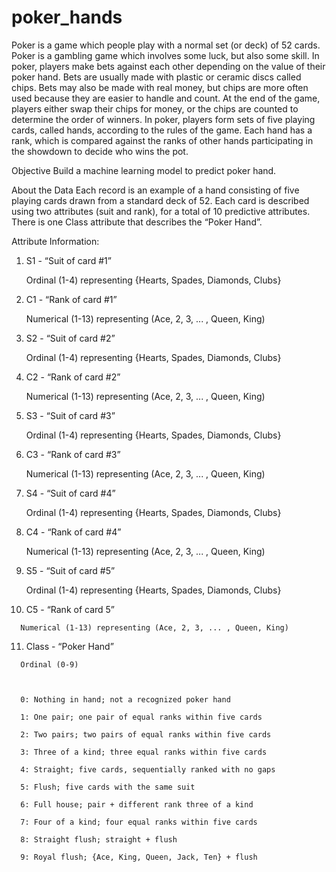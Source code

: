 # poker_hands
Poker is a game which people play with a normal set (or deck) of 52 cards. Poker is a gambling game which involves some luck, but also some skill. In poker, players make bets against each other depending on the value of their poker hand. Bets are usually made with plastic or ceramic discs called chips. Bets may also be made with real money, but chips are more often used because they are easier to handle and count. At the end of the game, players either swap their chips for money, or the chips are counted to determine the order of winners.
In poker, players form sets of five playing cards, called hands, according to the rules of the game. Each hand has a rank, which is compared against the ranks of other hands participating in the showdown to decide who wins the pot.

Objective
Build a machine learning model to predict poker hand.

About the Data
Each record is an example of a hand consisting of five playing cards drawn from a standard deck of 52. Each card is described using two attributes (suit and rank), for a total of 10 predictive attributes. There is one Class attribute that describes the “Poker Hand”.

 

Attribute Information:

   1) S1 - “Suit of card #1”

      Ordinal (1-4) representing {Hearts, Spades, Diamonds, Clubs}

 

   2) C1 - “Rank of card #1”

      Numerical (1-13) representing (Ace, 2, 3, ... , Queen, King)

 

   3) S2 - “Suit of card #2”

      Ordinal (1-4) representing {Hearts, Spades, Diamonds, Clubs}

 

   4) C2 - “Rank of card #2”

      Numerical (1-13) representing (Ace, 2, 3, ... , Queen, King)

 

   5) S3 - “Suit of card #3”

      Ordinal (1-4) representing {Hearts, Spades, Diamonds, Clubs}

 

   6) C3 - “Rank of card #3”

      Numerical (1-13) representing (Ace, 2, 3, ... , Queen, King)

 

   7) S4 - “Suit of card #4”

      Ordinal (1-4) representing {Hearts, Spades, Diamonds, Clubs}

 

   8) C4 - “Rank of card #4”

      Numerical (1-13) representing (Ace, 2, 3, ... , Queen, King)

 

   9) S5 - “Suit of card #5”

      Ordinal (1-4) representing {Hearts, Spades, Diamonds, Clubs}

 

   10) C5 - “Rank of card 5”

      Numerical (1-13) representing (Ace, 2, 3, ... , Queen, King)

 

   11) Class - “Poker Hand”

      Ordinal (0-9)

 

      0: Nothing in hand; not a recognized poker hand 

      1: One pair; one pair of equal ranks within five cards

      2: Two pairs; two pairs of equal ranks within five cards

      3: Three of a kind; three equal ranks within five cards

      4: Straight; five cards, sequentially ranked with no gaps

      5: Flush; five cards with the same suit

      6: Full house; pair + different rank three of a kind

      7: Four of a kind; four equal ranks within five cards

      8: Straight flush; straight + flush

      9: Royal flush; {Ace, King, Queen, Jack, Ten} + flush

 
